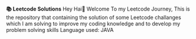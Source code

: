 **📚 Leetcode Solutions**
Hey Hai👋
Welcome To my Leetcode Journey, This is the repository that containing the solution of some Leetcode challanges which I am solving to improve my coding knowledge and to develop my problem solving skills
Language used: JAVA
